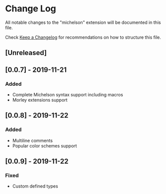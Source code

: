 # Change Log

All notable changes to the "michelson" extension will be documented in this file.

Check [Keep a Changelog](http://keepachangelog.com/) for recommendations on how to structure this file.

## [Unreleased]

## [0.0.7] - 2019-11-21
### Added
- Complete Michelson syntax support including macros
- Morley extensions support

## [0.0.8] - 2019-11-22
### Added
- Multiline comments
- Popular color schemes support

## [0.0.9] - 2019-11-22
### Fixed
- Custom defined types